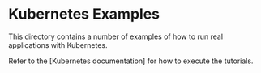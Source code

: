 # Kubernetes Examples

This directory contains a number of examples of how to run real applications
with Kubernetes.

Refer to the [Kubernetes documentation] for how to execute the tutorials.
